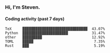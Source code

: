 ### Hi, I'm Steven.

#### Coding activity (past 7 days)
```
TeX     ▓▓▓▓▓▓▓▓▓▓▓▓▓▓▓▓▓▓▓▓▓▓▓▓▓▓▓▓▓▓  43.07%
Python  ▓▓▓▓▓▓▓▓▓▓▓▓▓▓▓▓▓▓▓▓▓           31.47%
other   ▓▓▓▓▓▓▓▓▓                       12.92%
TOML    ▓▓▓▓▓                            7.35%
Rust    ▓▓▓                              5.19%
```
